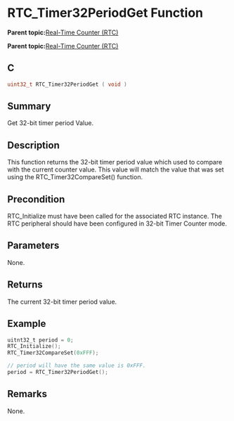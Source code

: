 # RTC\_Timer32PeriodGet Function

**Parent topic:**[Real-Time Counter \(RTC\)](GUID-3578D06D-FEC5-4769-ADC7-0D46730CD973.md)

**Parent topic:**[Real-Time Counter \(RTC\)](GUID-C95E1695-55CC-4546-9F2C-315F5C908FC1.md)

## C

```c
uint32_t RTC_Timer32PeriodGet ( void )
```

## Summary

Get 32-bit timer period Value.

## Description

This function returns the 32-bit timer period value which used to compare with the current counter value. This value will match the value that was set using the RTC\_Timer32CompareSet\(\) function.

## Precondition

RTC\_Initialize must have been called for the associated RTC instance. The RTC peripheral should have been configured in 32-bit Timer Counter mode.

## Parameters

None.

## Returns

The current 32-bit timer period value.

## Example

```c
uitnt32_t period = 0;
RTC_Initialize();
RTC_Timer32CompareSet(0xFFF);

// period will have the same value is 0xFFF.
period = RTC_Timer32PeriodGet();

```

## Remarks

None.

